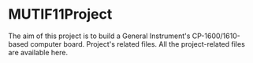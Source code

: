 # MUTIF11Project

The aim of this project is to build a General Instrument's CP-1600/1610-based computer board. Project's related files. All the project-related files are available here.
